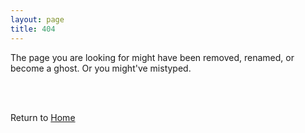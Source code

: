 ```yaml
---
layout: page
title: 404
---
```

<p>

The page you are looking for might have been removed, renamed, or become a ghost. Or you might've mistyped.

<br>
<br>

Return to <a href="/">Home</a>
</p>
